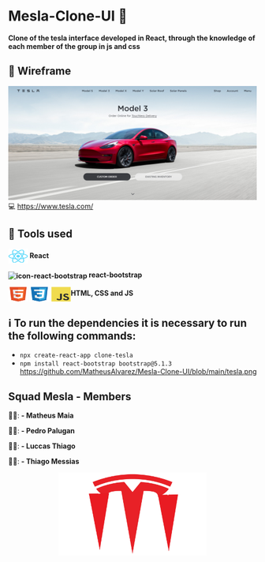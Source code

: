 # Mesla-Clone-UI :open_file_folder:     

**Clone of the tesla interface developed in React, through the knowledge of each member of the group in js and css**

## :pushpin: Wireframe

![tesla](https://github.com/MatheusAlvarez/Mesla-Clone-UI/blob/main/tesla.png)
💻 https://www.tesla.com/

##  📌 Tools used

**<img align="center" alt="icon-js" height="30" width="40" src="https://raw.githubusercontent.com/devicons/devicon/master/icons/react/react-original.svg" style="max-width:100%;"></img> React** 

**<img align="center" alt="icon-react-bootstrap" height="35" width="35" src="https://avatars.githubusercontent.com/u/6853419?s=200&v=4" style="max-width:100%;"></img> react-bootstrap**

**<img align="center" alt="icon-js" height="30" width="40" src="https://raw.githubusercontent.com/devicons/devicon/master/icons/html5/html5-original.svg" style="max-width:100%;"></img> <img align="center" alt="icon-js" height="30" width="40" src="https://raw.githubusercontent.com/devicons/devicon/master/icons/css3/css3-original.svg" style="max-width:100%;"></img> <img align="center" alt="icon-js" height="30" width="40" src="https://raw.githubusercontent.com/devicons/devicon/master/icons/javascript/javascript-original.svg" style="max-width:100%;"></img>HTML, CSS and JS** 

## :information_source: To run the dependencies it is necessary to run the following commands:
 - ``` npx create-react-app clone-tesla ```
 - ``` npm install react-bootstrap bootstrap@5.1.3 ```
https://github.com/MatheusAlvarez/Mesla-Clone-UI/blob/main/tesla.png

<!-- ## :information_source: Run it in Netlify -> Link below
:link: **- https://** -->

## Squad Mesla - Members

👨‍💻: **- Matheus Maia**

👨‍💻: **- Pedro Palugan**

👨‍💻: **- Luccas Thiago**

👨‍💻: **- Thiago Messias**



<p align="center">
  <img width="300px" height"=300px" src="https://github.com/MatheusAlvarez/Mesla-Clone-UI/blob/main/icon.png">
  </p>
